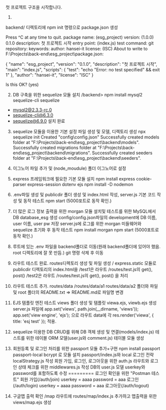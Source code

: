 첫 프로젝트 구조을 시작합니다.

1.
backend/ 디렉토리에
npm init 명령으로 package.json 생성

Press ^C at any time to quit.
package name: (esg_project)
version: (1.0.0) 0.1.0
description: 첫 프로젝트 시작
entry point: (index.js)
test command:
git repository:
keywords:
author: hansei-it
license: (ISC)
About to write to F:\Projects\back-end\esg_project\package.json:

{
  "name": "esg_project",
  "version": "0.1.0",
  "description": "첫 프로젝트 시작",
  "main": "index.js",
  "scripts": {
    "test": "echo \"Error: no test specified\" && exit 1"
  },
  "author": "hansei-it",
  "license": "ISC"
}

Is this OK? (yes)

2. DB 구축을 위한 sequelize 모듈 설치
/backend> npm install mysql2 sequelize-cli sequelize
+ mysql2@2.3.3-rc.0
+ sequelize-cli@6.3.0
+ sequelize@6.9.0
설치 완료

3. sequelize 모듈을 이용한 기본 설정 파일 생성 및 모델, 디렉토리 생성
npx sequelize init
Created "config\config.json"
Successfully created models folder at "F:\Projects\back-end\esg_project\backend\models".
Successfully created migrations folder at "F:\Projects\back-end\esg_project\backend\migrations".
Successfully created seeders folder at "F:\Projects\back-end\esg_project\backend\seeders".

4. 이그노어 파일 추가 및 (node_moudule) 폴더 이그노어로 설정

5. express 프레임워크에 필요한 기본 모듈 설치
npm install express cookie-parser express-session dotenv ejs
npm install -D nodemon

6. .env파일 생성 및 publicdir 폴더 생성 및 index.html 작성, server.js 기본 코드 작성 및 동작 테스트
npm start (5000포트로 동작 확인.)

7. 더 많은 로그 정보 출력을 위한 morgan 모듈 설치및  테스트를 위한 MySQL에서 DB database_esg 생성
config/config.json파일의 development에 DB 이름, user 이름, user pw 저장
server.js에 로그를 위한 morgan 미들웨어와 sequelize 초기화 후 동작 테스트
npm install morgan
npm start (5000포트로 동작 확인.)

8. 루트에 있는 .env 파일을 backend폴더로 이동(원래 backend폴더에 있어야 했음. root 디렉토리에 잘 못 만듬.)
git 명령 삭제 후 이동

9. 라우트 테스트 완료. routes디렉토리 생성 및 파일 생성 / express.static 모듈로 publicdir 디렉토리의 index.html을
   /test1은 라우트 /routes/test.js의 get(), post()
  /test2은 라우트  /routes/test.js의 get(), post() 을 처리

10. 라우트 테스트 추가. routes/data /routes/data/a1 routes/data/a2 폴더와 파일
  및 root 폴더의 README.txt => README.md로 파일명 변경

11. EJS 템플릿 엔진 테스트
views 폴더 생성 및 템플릿 viewa.ejs, viewb.ejs 생성
server.js 파일에 
app.set('views', path.join(__dirname, 'views'));
app.set('view engine', 'ejs');
으로 라우트 data에 각
res.render('viewa', { title: 'esj test' });
적용.

12. sequelize 이용한 DB CRUD를 위해 DB 객체 생성 및 연결(models/index.js)
테스트를 위한 테이블 ORM 모델(user.js와 comment.js) 테이블 모듈 생성

13. 회원등록 및 로그인 처리를 위한 passport 모듈 추가+구현
npm install passport passport-local bcrypt
로 모듈 설치
passport/index.js와 local 로그인 전략 localStrategy.js 작성
회원 가입, 로그인, 로그아웃을 위한 auth.js 라우트와 로그인 상태 체크를 위한 middlewares.js 작성
DB의 user.js 모델 userkey와 password를 포함하도록 수정
=========
로그인 확인을 위한 "Postman 테스트"
회원 가입(/auth/join)
userkey = aaaa
password = aaa
로그인(/auth/login)
userkey = aaaa
password = aaa
로그아웃(/auth/logout)

14. 구글맵 출력 확인
/map 라우트에 routes/map/index.js 추가하고 
맵출력을 위한 views/map.ejs 생성












